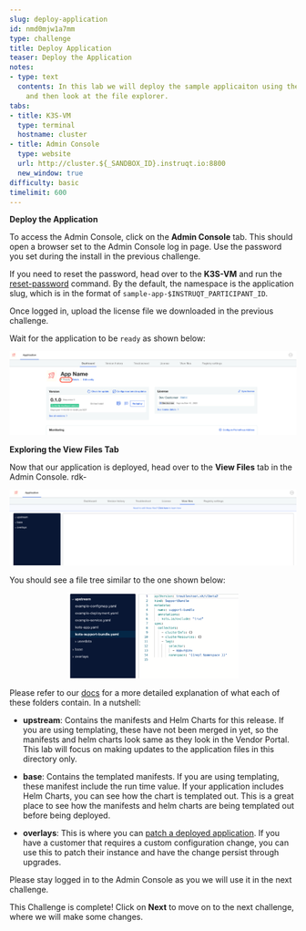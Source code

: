 ```yaml
---
slug: deploy-application
id: nmd0mjw1a7mm
type: challenge
title: Deploy Application
teaser: Deploy the Application
notes:
- type: text
  contents: In this lab we will deploy the sample applicaiton using the Admin Console
    and then look at the file explorer.
tabs:
- title: K3S-VM
  type: terminal
  hostname: cluster
- title: Admin Console
  type: website
  url: http://cluster.${_SANDBOX_ID}.instruqt.io:8800
  new_window: true
difficulty: basic
timelimit: 600
---
```


**Deploy the Application**

To access the Admin Console, click on the **Admin Console** tab. This should open a browser set to the Admin Console log in page. Use the password you set during the install in the previous challenge.

If you need to reset the password, head over to the **K3S-VM** and run the [reset-password](https://docs.replicated.com/reference/kots-cli-reset-password) command. By the default, the namespace is the application slug, which is in the format of `sample-app-$INSTRUQT_PARTICIPANT_ID`.

Once logged in, upload the license file we downloaded in the previous challenge.

Wait for the application to be `ready` as shown below:

<p align="center"><img src="../assets/rdk-ready-icon.png" width=600></img></p>

**Exploring the View Files Tab**

Now that our application is deployed, head over to the **View Files** tab in the Admin Console.
rdk-

<p align="center"><img src="../assets/rdk-view-files-tab.png" width=600></img></p>

You should see a file tree similar to the one shown below:

<p align="center"><img src="../assets/rdk-tree-view.png" width=300></img></p>

Please refer to our [docs](https://docs.replicated.com/enterprise/updating-patching-with-kustomize#about-the-directory-structure) for a more detailed explanation of what each of these folders contain. In a nutshell:

  * **upstream**: Contains the manifests and Helm Charts for this release. If you are using templating, these have not been merged in yet, so the manifests and helm charts look same as they look in the Vendor Portal. This lab will focus on making updates to the application files in this directory only.

  * **base**: Contains the templated manifests. If you are using templating, these manifest include the run time value. If your application includes Helm Charts, you can see how the chart is templated out. This is a great place to see how the manifests and helm charts are being templated out before being deployed.

  * **overlays**: This is where you can [patch a deployed application](https://docs.replicated.com/enterprise/updating-patching-with-kustomize#patch-an-application). If you have a customer that requires a custom configuration change, you can use this to patch their instance and have the change persist through upgrades.

Please stay logged in to the Admin Console as you we will use it in the next challenge.

This Challenge is complete! Click on **Next** to move on to the next challenge, where we will make some changes.




